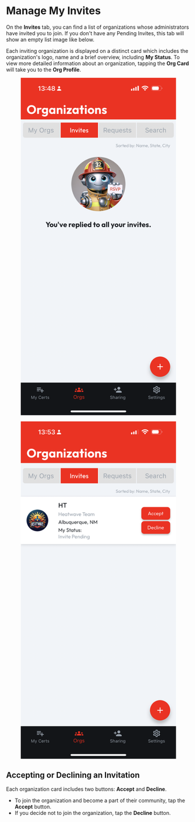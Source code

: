 # Manage My Invites

On the **Invites** tab, you can find a list of organizations whose administrators have invited you to join. If you don't have any Pending Invites, this tab will show an empty list image like below.

Each inviting organization is displayed on a distinct card which includes the organization's logo, name and a brief overview, including **My Status**. To view more detailed information about an organization, tapping the **Org Card** will take you to the **Org Profile**.

<div>

<figure><img src="../../.gitbook/assets/Invites_Empty.PNG" alt=""><figcaption></figcaption></figure>

 

<figure><img src="../../.gitbook/assets/Invites_1.PNG" alt=""><figcaption></figcaption></figure>

</div>

## Accepting or Declining an Invitation

Each organization card includes two buttons: **Accept** and **Decline**.

* To join the organization and become a part of their community, tap the **Accept** button.
* If you decide not to join the organization, tap the **Decline** button.
